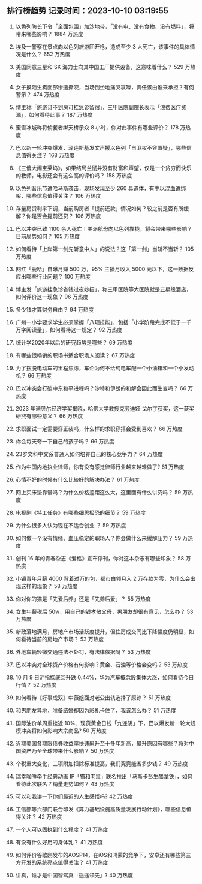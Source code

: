 
## 排行榜趋势 记录时间：2023-10-10 03:19:55
  
  1. 以色列防长下令「全面包围」加沙地带，「没有电、没有食物、没有燃料」，将带来哪些影响？ 1884 万热度
    
  2. 埃及一警察在景点向以色列旅游团开枪，造成至少 3 人死亡，该事件的具体情况是什么？ 652 万热度
    
  3. 美国同意三星和 SK 海力士向其中国工厂提供设备，这意味着什么？ 529 万热度
    
  4. 女子摸陌生狗面部惨遭撕咬，当场倒坐地痛哭哀嚎，责任该由谁来承担？有何警示？ 474 万热度
    
  5. 博主称「旅游订不到房可挂急诊留宿」，三甲医院副院长表示「浪费医疗资源」，如何看待此事？ 187 万热度
    
  6. 蜜雪冰城称将偷餐者绑天桥示众 8 小时，你对此事件有哪些评价？ 178 万热度
    
  7. 巴以新一轮冲突爆发，泽连斯基发文声援以色列「自卫权不容置疑」，哪些信息值得关注？ 168 万热度
    
  8. 《三傻大闹宝莱坞》，如果结局兰彻并没有财富和声望，仅是一个贫穷而快乐的教师，电影还会有这么高的评价吗？ 158 万热度
    
  9. 以色列音乐节遭哈马斯袭击，现场发现至少 260 具遗体，有中以混血遭绑架，哪些信息值得关注？ 106 万热度
    
  10. 存量房贷利率下调，当前购房者「提前还款」情况如何？较之前是否有所缓解？你是否会提前还贷？ 106 万热度
    
  11. 巴以冲突已致 1100 余人死亡！美派航母向以色列靠拢，将会带来哪些影响？目前局势如何？ 105 万热度
    
  12. 如何看待「上岸第一剑先斩意中人」的说法？这「第一剑」当斩不当斩？ 105 万热度
    
  13. 网红「鹿哈」自曝月赚 500 万，95% 主播月收入 5000 元以下，这一数据反应出哪些行业问题？ 100 万热度
    
  14. 博主发「旅游挂急诊省钱过夜妙招」，称三甲医院等大医院就是五星级酒店，如何评价这一现象？ 96 万热度
    
  15. 多少钱才算财务自由？ 94 万热度
    
  16. 广州一小学要求学生必须掌握「八项技能」，包括「小学阶段完成不低于一千万字阅读量」，如何看待这一规定？ 92 万热度
    
  17. 统计学2020年以后的研究趋势是哪些？ 69 万热度
    
  18. 有哪些很畅销的职场书适合职场人阅读？ 67 万热度
    
  19. 为了摆脱电动车的里程焦虑，车企为何不给纯电车配一个小油箱和一个小发动机？ 66 万热度
    
  20. 巴以冲突会打破中东和平进程吗？沙特和伊朗的和解会因此而生变吗？ 66 万热度
    
  21. 2023 年诺贝尔经济学奖揭晓，哈佛大学教授克劳迪娅·戈尔丁获奖，这一获奖研究有哪些意义？ 66 万热度
    
  22. 求职面试一定需要穿正装吗，什么样的求职穿搭会受到喜欢？ 66 万热度
    
  23. 你会每天夸一下自己的孩子吗？ 66 万热度
    
  24. 23岁文科中文系普通人如何培养自己的核心竞争力？ 64 万热度
    
  25. 作为中国内地执业律师，你有没有感觉律师行业越来越难做了? 61 万热度
    
  26. 心情不好的时候有什么比较好的解决办法？ 61 万热度
    
  27. 网上买床垫靠谱吗？为什么价格差距这么大，这里面有什么讲究吗？ 59 万热度
    
  28. 电视剧《特工任务》有哪些细思极恐的细节？ 59 万热度
    
  29. 为什么很多人认为现在不适合创业 ？ 59 万热度
    
  30. 如何做一个没有情绪、血压稳定的职场人？你会做什么来缓解压力？ 59 万热度
    
  31. 创刊 16 年的青春杂志《爱格》宣布停刊，你对这本杂志有哪些印象？ 58 万热度
    
  32. 小镇青年月薪 4000 背着过万的包，都市白领月入 2 万存款为零，为什么会出现这样的现象？ 58 万热度
    
  33. 你对你的猫是「先爱后养」还是「先养后爱」？ 55 万热度
    
  34. 女生年薪税后 50w，用自己的钱孝敬父母，男朋友却很有意见，怎么办？ 53 万热度
    
  35. 新政落地满月，房地产市场活跃度提升，但住房成交同比下降幅度仍明显，如何看待当前的房地产市场？ 53 万热度
    
  36. 外地车辆轻微交通违法不处罚，有法律依据吗？ 53 万热度
    
  37. 巴以冲突对全球资产价格有何影响？黄金、石油等价格会变吗？ 53 万热度
    
  38. 10 月 9 日沪指探底回升跌 0.44%，华为汽车概念股集体大涨，如何看待今日行情？ 52 万热度
    
  39. 如何看待《好事成双》中薇姐面对老公出轨选择了原谅？ 51 万热度
    
  40. 和男朋友异地，准备结婚却因为彩礼卡住了，我该怎么办？ 51 万热度
    
  41. 国际油价单周重挫近 10%、现货黄金日线「九连阴」下，巴以爆发新一轮大规模冲突将如何影响大宗商品? 50 万热度
    
  42. 近期美国各期限债券收益率快速飙升至十多年新高，飙升原因有哪些？将对中国资产乃至全球带来什么影响？ 50 万热度
    
  43. 个税重大变化，三项附加扣除标准提高，我们究竟能省多少钱？ 49 万热度
    
  44. 瑞幸咖啡牵手经典动画 IP「猫和老鼠」联名推出「马斯卡彭生酪拿铁」，如何看待此次联名？销量走势如何？ 43 万热度
    
  45. 可以和我讲一下你们最近的人生感悟吗? 42 万热度
    
  46. 工信部等六部门联合印发《算力基础设施高质量发展行动计划》，哪些信息值得关注？ 42 万热度
    
  47. 一个人可以固执到什么程度？ 41 万热度
    
  48. 有没有什么好用的身体乳？ 41 万热度
    
  49. 如何评价谷歌刚发布的AOSP14，在iOS和鸿蒙的竞争下，安卓还有哪些第三方开发的系统亮点值得关注？ 41 万热度
    
  50. 讲真，谁才是中国智驾真「遥遥领先」? 40 万热度
    